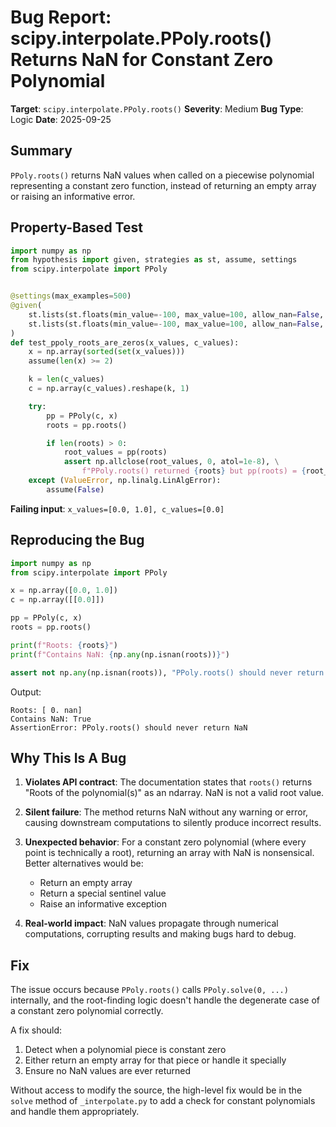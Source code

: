 # Bug Report: scipy.interpolate.PPoly.roots() Returns NaN for Constant Zero Polynomial

**Target**: `scipy.interpolate.PPoly.roots()`
**Severity**: Medium
**Bug Type**: Logic
**Date**: 2025-09-25

## Summary

`PPoly.roots()` returns NaN values when called on a piecewise polynomial representing a constant zero function, instead of returning an empty array or raising an informative error.

## Property-Based Test

```python
import numpy as np
from hypothesis import given, strategies as st, assume, settings
from scipy.interpolate import PPoly


@settings(max_examples=500)
@given(
    st.lists(st.floats(min_value=-100, max_value=100, allow_nan=False, allow_infinity=False), min_size=2, max_size=10),
    st.lists(st.floats(min_value=-100, max_value=100, allow_nan=False, allow_infinity=False), min_size=1, max_size=10)
)
def test_ppoly_roots_are_zeros(x_values, c_values):
    x = np.array(sorted(set(x_values)))
    assume(len(x) >= 2)

    k = len(c_values)
    c = np.array(c_values).reshape(k, 1)

    try:
        pp = PPoly(c, x)
        roots = pp.roots()

        if len(roots) > 0:
            root_values = pp(roots)
            assert np.allclose(root_values, 0, atol=1e-8), \
                f"PPoly.roots() returned {roots} but pp(roots) = {root_values}, not zeros"
    except (ValueError, np.linalg.LinAlgError):
        assume(False)
```

**Failing input**: `x_values=[0.0, 1.0], c_values=[0.0]`

## Reproducing the Bug

```python
import numpy as np
from scipy.interpolate import PPoly

x = np.array([0.0, 1.0])
c = np.array([[0.0]])

pp = PPoly(c, x)
roots = pp.roots()

print(f"Roots: {roots}")
print(f"Contains NaN: {np.any(np.isnan(roots))}")

assert not np.any(np.isnan(roots)), "PPoly.roots() should never return NaN"
```

Output:
```
Roots: [ 0. nan]
Contains NaN: True
AssertionError: PPoly.roots() should never return NaN
```

## Why This Is A Bug

1. **Violates API contract**: The documentation states that `roots()` returns "Roots of the polynomial(s)" as an ndarray. NaN is not a valid root value.

2. **Silent failure**: The method returns NaN without any warning or error, causing downstream computations to silently produce incorrect results.

3. **Unexpected behavior**: For a constant zero polynomial (where every point is technically a root), returning an array with NaN is nonsensical. Better alternatives would be:
   - Return an empty array
   - Return a special sentinel value
   - Raise an informative exception

4. **Real-world impact**: NaN values propagate through numerical computations, corrupting results and making bugs hard to debug.

## Fix

The issue occurs because `PPoly.roots()` calls `PPoly.solve(0, ...)` internally, and the root-finding logic doesn't handle the degenerate case of a constant zero polynomial correctly.

A fix should:
1. Detect when a polynomial piece is constant zero
2. Either return an empty array for that piece or handle it specially
3. Ensure no NaN values are ever returned

Without access to modify the source, the high-level fix would be in the `solve` method of `_interpolate.py` to add a check for constant polynomials and handle them appropriately.